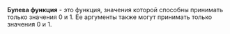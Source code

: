 **Булева функция** - это функция, значения которой способны принимать только значения 0 и 1. Ее аргументы также могут принимать только значения 0 и 1.